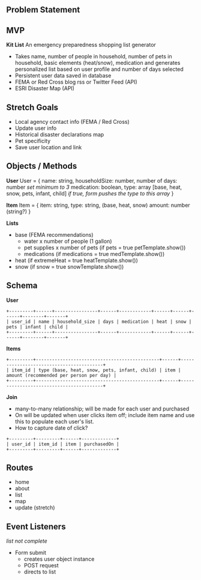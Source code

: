 ## Problem Statement



## MVP
**Kit List**  An emergency preparedness shopping list generator
- Takes name, number of people in household, number of pets in household, basic elements (heat/snow), medication and generates personalized list based on user profile and number of days selected
- Persistent user data saved in database
- FEMA or Red Cross blog rss or Twitter Feed (API)
- ESRI Disaster Map (API)


## Stretch Goals
- Local agency contact info (FEMA / Red Cross)
- Update user info 
- Historical disaster declarations map
- Pet specificity
- Save user location and link


## Objects / Methods

**User**
User = {
    name: string,
    householdSize: number,
    number of days: number *set minimum to 3*
    medication: boolean,
    type: array [base, heat, snow, pets, infant, child] *if true, form pushes the type to this array*
    }

**Item**
Item = {
    item: string,
    type: string, (base, heat, snow)
    amount: number (string?)
}

**Lists**
- base (FEMA recommendations)
    - water x number of people (1 gallon)
    - pet supplies x number of pets (if pets = true petTemplate.show())
    - medications (if medications = true medTemplate.show())
- heat (if extremeHeat = true heatTemplate.show())
- snow (if snow = true snowTemplate.show())


## Schema
**User** 
```
+---------+------+----------------+------+------------+------+------+------+--------+-------+
| user_id | name | household_size | days | medication | heat | snow | pets | infant | child |
+---------+------+----------------+------+------------+------+------+------+--------+-------+
```
**Items**
```
+---------+----------------------------------------------+------+-----------------------------------------+
| item_id | type (base, heat, snow, pets, infant, child) | item | amount (recommended per person per day) |
+---------+----------------------------------------------+------+-----------------------------------------+
```
**Join** 
- many-to-many relationship; will be made for each user and purchased
- On will be updated when user clicks item off; include item name and use this to populate each user's list. 
- How to capture date of click?
```
+---------+---------+------+-------------+
| user_id | item_id | item | purchasedOn |
+---------+---------+------+-------------+
```


## Routes
- home
- about
- list
- map
- update (stretch)


## Event Listeners
*list not complete*
- Form submit
    - creates user object instance 
    - POST request
    - directs to list
